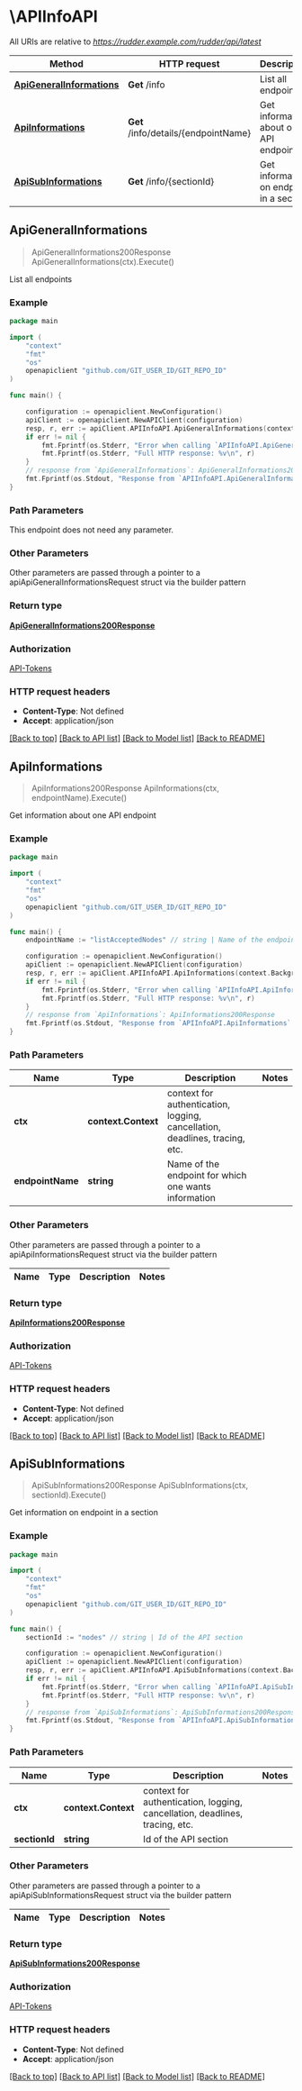 # \APIInfoAPI

All URIs are relative to *https://rudder.example.com/rudder/api/latest*

Method | HTTP request | Description
------------- | ------------- | -------------
[**ApiGeneralInformations**](APIInfoAPI.md#ApiGeneralInformations) | **Get** /info | List all endpoints
[**ApiInformations**](APIInfoAPI.md#ApiInformations) | **Get** /info/details/{endpointName} | Get information about one API endpoint
[**ApiSubInformations**](APIInfoAPI.md#ApiSubInformations) | **Get** /info/{sectionId} | Get information on endpoint in a section



## ApiGeneralInformations

> ApiGeneralInformations200Response ApiGeneralInformations(ctx).Execute()

List all endpoints



### Example

```go
package main

import (
	"context"
	"fmt"
	"os"
	openapiclient "github.com/GIT_USER_ID/GIT_REPO_ID"
)

func main() {

	configuration := openapiclient.NewConfiguration()
	apiClient := openapiclient.NewAPIClient(configuration)
	resp, r, err := apiClient.APIInfoAPI.ApiGeneralInformations(context.Background()).Execute()
	if err != nil {
		fmt.Fprintf(os.Stderr, "Error when calling `APIInfoAPI.ApiGeneralInformations``: %v\n", err)
		fmt.Fprintf(os.Stderr, "Full HTTP response: %v\n", r)
	}
	// response from `ApiGeneralInformations`: ApiGeneralInformations200Response
	fmt.Fprintf(os.Stdout, "Response from `APIInfoAPI.ApiGeneralInformations`: %v\n", resp)
}
```

### Path Parameters

This endpoint does not need any parameter.

### Other Parameters

Other parameters are passed through a pointer to a apiApiGeneralInformationsRequest struct via the builder pattern


### Return type

[**ApiGeneralInformations200Response**](ApiGeneralInformations200Response.md)

### Authorization

[API-Tokens](../README.md#API-Tokens)

### HTTP request headers

- **Content-Type**: Not defined
- **Accept**: application/json

[[Back to top]](#) [[Back to API list]](../README.md#documentation-for-api-endpoints)
[[Back to Model list]](../README.md#documentation-for-models)
[[Back to README]](../README.md)


## ApiInformations

> ApiInformations200Response ApiInformations(ctx, endpointName).Execute()

Get information about one API endpoint



### Example

```go
package main

import (
	"context"
	"fmt"
	"os"
	openapiclient "github.com/GIT_USER_ID/GIT_REPO_ID"
)

func main() {
	endpointName := "listAcceptedNodes" // string | Name of the endpoint for which one wants information

	configuration := openapiclient.NewConfiguration()
	apiClient := openapiclient.NewAPIClient(configuration)
	resp, r, err := apiClient.APIInfoAPI.ApiInformations(context.Background(), endpointName).Execute()
	if err != nil {
		fmt.Fprintf(os.Stderr, "Error when calling `APIInfoAPI.ApiInformations``: %v\n", err)
		fmt.Fprintf(os.Stderr, "Full HTTP response: %v\n", r)
	}
	// response from `ApiInformations`: ApiInformations200Response
	fmt.Fprintf(os.Stdout, "Response from `APIInfoAPI.ApiInformations`: %v\n", resp)
}
```

### Path Parameters


Name | Type | Description  | Notes
------------- | ------------- | ------------- | -------------
**ctx** | **context.Context** | context for authentication, logging, cancellation, deadlines, tracing, etc.
**endpointName** | **string** | Name of the endpoint for which one wants information | 

### Other Parameters

Other parameters are passed through a pointer to a apiApiInformationsRequest struct via the builder pattern


Name | Type | Description  | Notes
------------- | ------------- | ------------- | -------------


### Return type

[**ApiInformations200Response**](ApiInformations200Response.md)

### Authorization

[API-Tokens](../README.md#API-Tokens)

### HTTP request headers

- **Content-Type**: Not defined
- **Accept**: application/json

[[Back to top]](#) [[Back to API list]](../README.md#documentation-for-api-endpoints)
[[Back to Model list]](../README.md#documentation-for-models)
[[Back to README]](../README.md)


## ApiSubInformations

> ApiSubInformations200Response ApiSubInformations(ctx, sectionId).Execute()

Get information on endpoint in a section



### Example

```go
package main

import (
	"context"
	"fmt"
	"os"
	openapiclient "github.com/GIT_USER_ID/GIT_REPO_ID"
)

func main() {
	sectionId := "nodes" // string | Id of the API section

	configuration := openapiclient.NewConfiguration()
	apiClient := openapiclient.NewAPIClient(configuration)
	resp, r, err := apiClient.APIInfoAPI.ApiSubInformations(context.Background(), sectionId).Execute()
	if err != nil {
		fmt.Fprintf(os.Stderr, "Error when calling `APIInfoAPI.ApiSubInformations``: %v\n", err)
		fmt.Fprintf(os.Stderr, "Full HTTP response: %v\n", r)
	}
	// response from `ApiSubInformations`: ApiSubInformations200Response
	fmt.Fprintf(os.Stdout, "Response from `APIInfoAPI.ApiSubInformations`: %v\n", resp)
}
```

### Path Parameters


Name | Type | Description  | Notes
------------- | ------------- | ------------- | -------------
**ctx** | **context.Context** | context for authentication, logging, cancellation, deadlines, tracing, etc.
**sectionId** | **string** | Id of the API section | 

### Other Parameters

Other parameters are passed through a pointer to a apiApiSubInformationsRequest struct via the builder pattern


Name | Type | Description  | Notes
------------- | ------------- | ------------- | -------------


### Return type

[**ApiSubInformations200Response**](ApiSubInformations200Response.md)

### Authorization

[API-Tokens](../README.md#API-Tokens)

### HTTP request headers

- **Content-Type**: Not defined
- **Accept**: application/json

[[Back to top]](#) [[Back to API list]](../README.md#documentation-for-api-endpoints)
[[Back to Model list]](../README.md#documentation-for-models)
[[Back to README]](../README.md)

